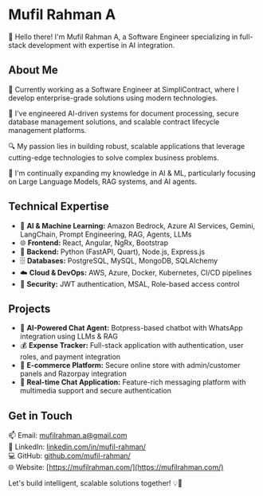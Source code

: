 # Mufil Rahman A
👋 Hello there! I'm Mufil Rahman A, a Software Engineer specializing in full-stack development with expertise in AI integration.

## About Me
💼 Currently working as a Software Engineer at SimpliContract, where I develop enterprise-grade solutions using modern technologies.

🚀 I've engineered AI-driven systems for document processing, secure database management solutions, and scalable contract lifecycle management platforms.

🔍 My passion lies in building robust, scalable applications that leverage cutting-edge technologies to solve complex business problems.

🌱 I'm continually expanding my knowledge in AI & ML, particularly focusing on Large Language Models, RAG systems, and AI agents.

## Technical Expertise
- 🧠 **AI & Machine Learning:** Amazon Bedrock, Azure AI Services, Gemini, LangChain, Prompt Engineering, RAG, Agents, LLMs
- 🌐 **Frontend:** React, Angular, NgRx, Bootstrap
- 🔧 **Backend:** Python (FastAPI, Quart), Node.js, Express.js
- 🗄️ **Databases:** PostgreSQL, MySQL, MongoDB, SQLAlchemy
- ☁️ **Cloud & DevOps:** AWS, Azure, Docker, Kubernetes, CI/CD pipelines
- 🔐 **Security:** JWT authentication, MSAL, Role-based access control

## Projects
- 🤖 **AI-Powered Chat Agent:** Botpress-based chatbot with WhatsApp integration using LLMs & RAG
- 💰 **Expense Tracker:** Full-stack application with authentication, user roles, and payment integration
- 🛒 **E-commerce Platform:** Secure online store with admin/customer panels and Razorpay integration
- 💬 **Real-time Chat Application:** Feature-rich messaging platform with multimedia support and secure authentication

## Get in Touch
📫 Email: [mufilrahman.a@gmail.com](mailto:mufilrahman.a@gmail.com)  
🔗 LinkedIn: [linkedin.com/in/mufil-rahman/](https://linkedin.com/in/mufil-rahman/)  
💻 GitHub: [github.com/mufil-rahman/](https://github.com/mufil-rahman/)  
🌐 Website: [https://mufilrahman.com/](https://mufilrahman.com/)

Let's build intelligent, scalable solutions together! 💡🚀
